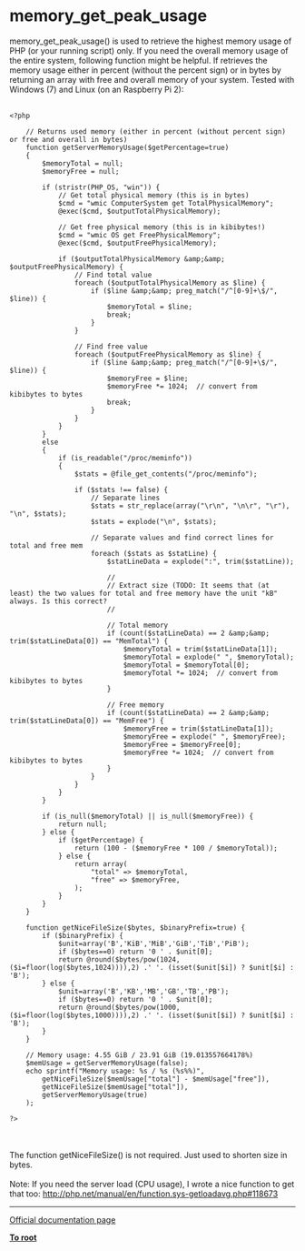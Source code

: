 # memory_get_peak_usage



memory_get_peak_usage() is used to retrieve the highest memory usage of PHP (or your running script) only. If you need the overall memory usage of the entire system, following function might be helpful. If retrieves the memory usage either in percent (without the percent sign) or in bytes by returning an array with free and overall memory of your system. Tested with Windows (7) and Linux (on an Raspberry Pi 2):<br><br>

```
<?php

    // Returns used memory (either in percent (without percent sign) or free and overall in bytes)
    function getServerMemoryUsage($getPercentage=true)
    {
        $memoryTotal = null;
        $memoryFree = null;

        if (stristr(PHP_OS, "win")) {
            // Get total physical memory (this is in bytes)
            $cmd = "wmic ComputerSystem get TotalPhysicalMemory";
            @exec($cmd, $outputTotalPhysicalMemory);

            // Get free physical memory (this is in kibibytes!)
            $cmd = "wmic OS get FreePhysicalMemory";
            @exec($cmd, $outputFreePhysicalMemory);

            if ($outputTotalPhysicalMemory &amp;&amp; $outputFreePhysicalMemory) {
                // Find total value
                foreach ($outputTotalPhysicalMemory as $line) {
                    if ($line &amp;&amp; preg_match("/^[0-9]+\$/", $line)) {
                        $memoryTotal = $line;
                        break;
                    }
                }

                // Find free value
                foreach ($outputFreePhysicalMemory as $line) {
                    if ($line &amp;&amp; preg_match("/^[0-9]+\$/", $line)) {
                        $memoryFree = $line;
                        $memoryFree *= 1024;  // convert from kibibytes to bytes
                        break;
                    }
                }
            }
        }
        else
        {
            if (is_readable("/proc/meminfo"))
            {
                $stats = @file_get_contents("/proc/meminfo");

                if ($stats !== false) {
                    // Separate lines
                    $stats = str_replace(array("\r\n", "\n\r", "\r"), "\n", $stats);
                    $stats = explode("\n", $stats);

                    // Separate values and find correct lines for total and free mem
                    foreach ($stats as $statLine) {
                        $statLineData = explode(":", trim($statLine));

                        //
                        // Extract size (TODO: It seems that (at least) the two values for total and free memory have the unit "kB" always. Is this correct?
                        //

                        // Total memory
                        if (count($statLineData) == 2 &amp;&amp; trim($statLineData[0]) == "MemTotal") {
                            $memoryTotal = trim($statLineData[1]);
                            $memoryTotal = explode(" ", $memoryTotal);
                            $memoryTotal = $memoryTotal[0];
                            $memoryTotal *= 1024;  // convert from kibibytes to bytes
                        }

                        // Free memory
                        if (count($statLineData) == 2 &amp;&amp; trim($statLineData[0]) == "MemFree") {
                            $memoryFree = trim($statLineData[1]);
                            $memoryFree = explode(" ", $memoryFree);
                            $memoryFree = $memoryFree[0];
                            $memoryFree *= 1024;  // convert from kibibytes to bytes
                        }
                    }
                }
            }
        }

        if (is_null($memoryTotal) || is_null($memoryFree)) {
            return null;
        } else {
            if ($getPercentage) {
                return (100 - ($memoryFree * 100 / $memoryTotal));
            } else {
                return array(
                    "total" => $memoryTotal,
                    "free" => $memoryFree,
                );
            }
        }
    }

    function getNiceFileSize($bytes, $binaryPrefix=true) {
        if ($binaryPrefix) {
            $unit=array('B','KiB','MiB','GiB','TiB','PiB');
            if ($bytes==0) return '0 ' . $unit[0];
            return @round($bytes/pow(1024,($i=floor(log($bytes,1024)))),2) .' '. (isset($unit[$i]) ? $unit[$i] : 'B');
        } else {
            $unit=array('B','KB','MB','GB','TB','PB');
            if ($bytes==0) return '0 ' . $unit[0];
            return @round($bytes/pow(1000,($i=floor(log($bytes,1000)))),2) .' '. (isset($unit[$i]) ? $unit[$i] : 'B');
        }
    }

    // Memory usage: 4.55 GiB / 23.91 GiB (19.013557664178%)
    $memUsage = getServerMemoryUsage(false);
    echo sprintf("Memory usage: %s / %s (%s%%)",
        getNiceFileSize($memUsage["total"] - $memUsage["free"]),
        getNiceFileSize($memUsage["total"]),
        getServerMemoryUsage(true)
    );

?>
```
<br><br>The function getNiceFileSize() is not required. Just used to shorten size in bytes.<br><br>Note: If you need the server load (CPU usage), I wrote a nice function to get that too: http://php.net/manual/en/function.sys-getloadavg.php#118673  

---

[Official documentation page](https://www.php.net/manual/en/function.memory-get-peak-usage.php)

**[To root](/README.md)**
